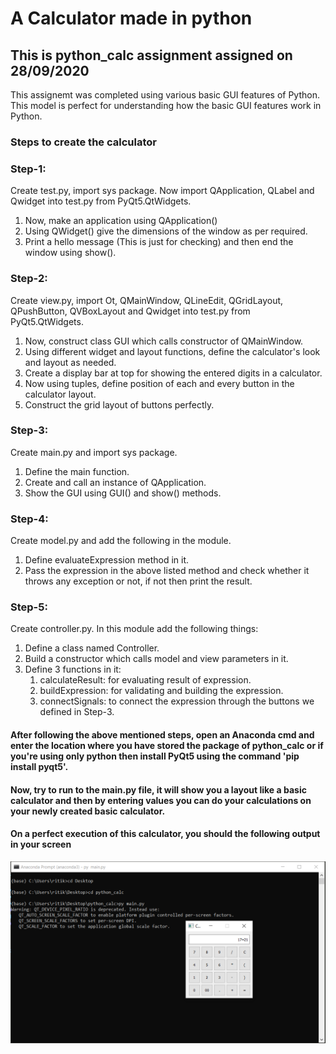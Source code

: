 # A Calculator made in python

## This is python_calc assignment assigned on 28/09/2020 

This assignemt was completed using various basic GUI features of Python. This model is perfect for understanding how the basic GUI features work in Python.

### Steps to create the calculator

### Step-1:
Create test.py, import sys package. Now import QApplication, QLabel and Qwidget into test.py from PyQt5.QtWidgets.
	
1. Now, make an application using QApplication()
2. Using QWidget() give the dimensions of the window as per required.
3. Print a hello message (This is just for checking) and then end the window using show().

### Step-2:
Create view.py, import Ot, QMainWindow, QLineEdit, QGridLayout, QPushButton, QVBoxLayout and Qwidget into test.py from PyQt5.QtWidgets.
	
1. Now, construct class GUI which calls constructor of QMainWindow.
2. Using different widget and layout functions, define the calculator's look and layout as needed.
3. Create a display bar at top for showing the entered digits in a calculator.
4. Now using tuples, define position of each and every button in the calculator layout.
5. Construct the grid layout of buttons perfectly.

### Step-3:
Create main.py and import sys package.
	
1. Define the main function.
2. Create and call an instance of QApplication.
3. Show the GUI using GUI() and show() methods.

### Step-4:
Create model.py and add the following in the module.

1. Define evaluateExpression method in it.
2. Pass the expression in the above listed method and check whether it throws any exception or not, if not then print the result.

### Step-5:
Create controller.py. In this module add the following things:

1. Define a class named Controller.
2. Build a constructor which calls model and view parameters in it.
3. Define 3 functions in it:
	1. calculateResult: for evaluating result of expression.
	2. buildExpression: for validating and building the expression.
	3. connectSignals: to connect the expression through the buttons we defined in Step-3.



#### After following the above mentioned steps, open an Anaconda cmd and enter the location where you have stored the package of python_calc or if you're using only python then install PyQt5 using the command 'pip install pyqt5'.
#### Now, try to run to the main.py file, it will show you a layout like a basic calculator and then by entering values you can do your calculations on your newly created basic calculator.
#### On a perfect execution of this calculator, you should the following output in your screen
![Output Screen](/Outputs/Output1.png)
